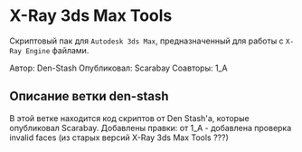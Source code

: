 # X-Ray 3ds Max Tools

Скриптовый пак для `Autodesk 3ds Max`, предназначенный для работы с `X-Ray Engine` файлами.

Автор: Den-Stash
Опубликовал: Scarabay
Соавторы: 1_A

## Описание ветки den-stash

В этой ветке находится код скриптов от Den Stash'а, которые опубликовал Scarabay.
Добавлены правки:
    от 1_A - добавлена проверка invalid faces (из старых версий X-Ray 3ds Max Tools ???)

